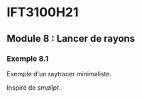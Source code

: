 # IFT3100H21

## Module 8 : Lancer de rayons

### Exemple 8.1

Exemple d'un raytracer minimaliste.

Inspiré de *smallpt*.
